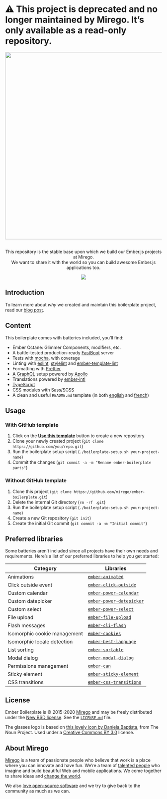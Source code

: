 # ⚠️ This project is deprecated and no longer maintained by Mirego. It’s only available as a read-only repository.

<div align="center">
  <img src="https://user-images.githubusercontent.com/11348/51911477-f2b17880-239f-11e9-89aa-8cf94e957155.png" width="600" />
  <p><br />This repository is the stable base upon which we build our Ember.js projects at Mirego.<br />We want to share it with the world so you can build awesome Ember.js applications too.</p>
  <a href="https://github.com/mirego/ember-boilerplate/actions/workflows/ci.yaml"><img src="https://github.com/mirego/ember-boilerplate/actions/workflows/ci.yaml/badge.svg" /></a>
</div>

## Introduction

To learn more about _why_ we created and maintain this boilerplate project, read our [blog post](https://shift.mirego.com/en/boilerplate-projects).

## Content

This boilerplate comes with batteries included, you’ll find:

- Ember Octane: Glimmer Components, modifiers, etc.
- A battle-tested production-ready [FastBoot](https://ember-fastboot.com) server
- Tests with [mocha](https://mochajs.org), with coverage
- Linting with [eslint](https://eslint.org), [stylelint](https://stylelint.io) and [ember-template-lint](https://github.com/ember-template-lint/ember-template-lint)
- Formatting with [Prettier](https://prettier.io)
- A [GraphQL](https://graphql.org) setup powered by [Apollo](https://www.apollographql.com)
- Translations powered by [ember-intl](https://github.com/ember-intl/ember-intl)
- [TypeScript](https://www.typescriptlang.org)
- [CSS modules](https://github.com/salsify/ember-css-modules) with [Sass/SCSS](https://sass-lang.com)
- A clean and useful `README.md` template (in both [english](./BOILERPLATE_README.md) and [french](./BOILERPLATE_README.fr.md))

## Usage

### With GitHub template

1. Click on the [**Use this template**](https://github.com/mirego/ember-boilerplate/generate) button to create a new repository
2. Clone your newly created project (`git clone https://github.com/you/repo.git`)
3. Run the boilerplate setup script (`./boilerplate-setup.sh your-project-name`)
4. Commit the changes (`git commit -a -m "Rename ember-boilerplate parts"`)

### Without GitHub template

1. Clone this project (`git clone https://github.com/mirego/ember-boilerplate.git`)
2. Delete the internal Git directory (`rm -rf .git`)
3. Run the boilerplate setup script (`./boilerplate-setup.sh your-project-name`)
4. Create a new Git repository (`git init`)
5. Create the initial Git commit (`git commit -a -m "Initial commit"`)

## Preferred libraries

Some batteries aren’t included since all projects have their own needs and requirements. Here’s a list of our preferred libraries to help you get started:

| Category                     | Libraries                                                                        |
| ---------------------------- | -------------------------------------------------------------------------------- |
| Animations                   | [`ember-animated`](https://www.npmjs.com/package/ember-animated)                 |
| Click outside event          | [`ember-click-outside`](https://www.npmjs.com/package/ember-click-outside)       |
| Custom calendar              | [`ember-power-calendar`](https://www.npmjs.com/package/ember-power-calendar)     |
| Custom datepicker            | [`ember-power-datepicker`](https://www.npmjs.com/package/ember-power-datepicker) |
| Custom select                | [`ember-power-select`](https://www.npmjs.com/package/ember-power-select)         |
| File upload                  | [`ember-file-upload`](https://www.npmjs.com/package/ember-file-upload)           |
| Flash messages               | [`ember-cli-flash`](https://www.npmjs.com/package/ember-cli-flash)               |
| Isomorphic cookie management | [`ember-cookies`](https://www.npmjs.com/package/ember-cookies)                   |
| Isomorphic locale detection  | [`ember-best-language`](https://www.npmjs.com/package/ember-best-language)       |
| List sorting                 | [`ember-sortable`](https://www.npmjs.com/package/ember-sortable)                 |
| Modal dialog                 | [`ember-modal-dialog`](https://www.npmjs.com/package/ember-modal-dialog)         |
| Permissions management       | [`ember-can`](https://www.npmjs.com/package/ember-can)                           |
| Sticky element               | [`ember-sticky-element`](https://www.npmjs.com/package/ember-sticky-element)     |
| CSS transitions              | [`ember-css-transitions`](https://www.npmjs.com/package/ember-css-transitions)   |

## License

Ember Boilerplate is © 2015-2020 [Mirego](https://www.mirego.com) and may be freely distributed under the [New BSD license](http://opensource.org/licenses/BSD-3-Clause). See the [`LICENSE.md`](https://github.com/mirego/ember-boilerplate/blob/master/LICENSE.md) file.

The glasses logo is based on [this lovely icon by Daniela Baptista](https://thenounproject.com/term/glasses/789701), from The Noun Project. Used under a [Creative Commons BY 3.0](http://creativecommons.org/licenses/by/3.0/) license.

## About Mirego

[Mirego](https://www.mirego.com) is a team of passionate people who believe that work is a place where you can innovate and have fun. We’re a team of [talented people](https://life.mirego.com) who imagine and build beautiful Web and mobile applications. We come together to share ideas and [change the world](http://www.mirego.org).

We also [love open-source software](https://open.mirego.com) and we try to give back to the community as much as we can.
